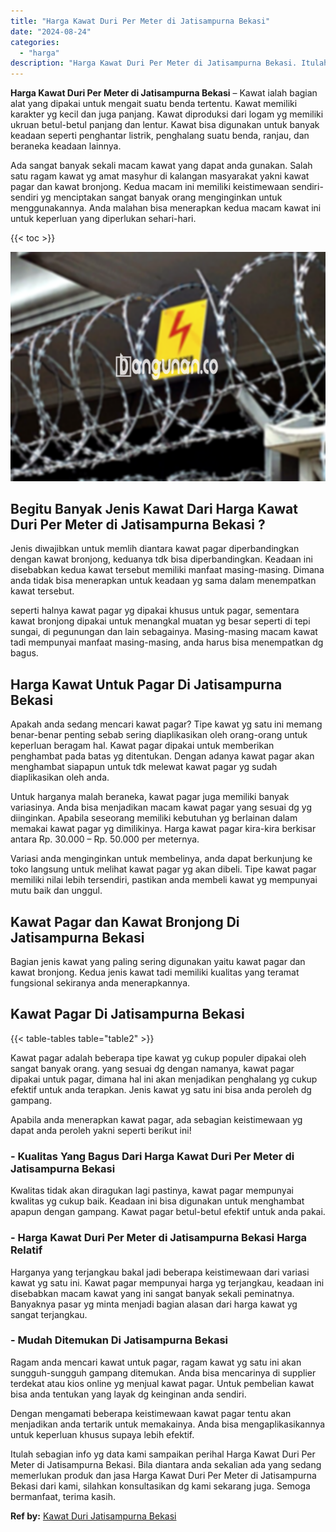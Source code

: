 ```yaml
---
title: "Harga Kawat Duri Per Meter di Jatisampurna Bekasi"
date: "2024-08-24"
categories: 
  - "harga"
description: "Harga Kawat Duri Per Meter di Jatisampurna Bekasi. Itulah sebagian info yg data kami sampaikan perihal Harga Kawat Duri Per Meter di Jatisampurna Bekasi. Bil..."
---
```


**Harga Kawat Duri Per Meter di Jatisampurna Bekasi** – Kawat ialah bagian alat yang dipakai untuk mengait suatu benda tertentu. Kawat memiliki karakter yg kecil dan juga panjang. Kawat diproduksi dari logam yg memiliki ukruan betul-betul panjang dan lentur. Kawat bisa digunakan untuk banyak keadaan seperti penghantar listrik, penghalang suatu benda, ranjau, dan beraneka keadaan lainnya.

Ada sangat banyak sekali macam kawat yang dapat anda gunakan. Salah satu ragam kawat yg amat masyhur di kalangan masyarakat yakni kawat pagar dan kawat bronjong. Kedua macam ini memiliki keistimewaan sendiri-sendiri yg menciptakan sangat banyak orang menginginkan untuk menggunakannya. Anda malahan bisa menerapkan kedua macam kawat ini untuk keperluan yang diperlukan sehari-hari.

{{< toc >}}

![Harga Kawat Duri Per Meter di Jatisampurna Bekasi](/images/jual-kawat-murah13.png)

## Begitu Banyak Jenis Kawat Dari Harga Kawat Duri Per Meter di Jatisampurna Bekasi ?

Jenis diwajibkan untuk memlih diantara kawat pagar diperbandingkan dengan kawat bronjong, keduanya tdk bisa diperbandingkan. Keadaan ini disebabkan kedua kawat tersebut memiliki manfaat masing-masing. Dimana anda tidak bisa menerapkan untuk keadaan yg sama dalam menempatkan kawat tersebut.

seperti halnya kawat pagar yg dipakai khusus untuk pagar, sementara kawat bronjong dipakai untuk menangkal muatan yg besar seperti di tepi sungai, di pegunungan dan lain sebagainya. Masing-masing macam kawat tadi mempunyai manfaat masing-masing, anda harus bisa menempatkan dg bagus.

## Harga Kawat Untuk Pagar Di Jatisampurna Bekasi

Apakah anda sedang mencari kawat pagar? Tipe kawat yg satu ini memang benar-benar penting sebab sering diaplikasikan oleh orang-orang untuk keperluan beragam hal. Kawat pagar dipakai untuk memberikan penghambat pada batas yg ditentukan. Dengan adanya kawat pagar akan menghambat siapapun untuk tdk melewat kawat pagar yg sudah diaplikasikan oleh anda.

Untuk harganya malah beraneka, kawat pagar juga memiliki banyak variasinya. Anda bisa menjadikan macam kawat pagar yang sesuai dg yg diinginkan. Apabila seseorang memiliki kebutuhan yg berlainan dalam memakai kawat pagar yg dimilikinya. Harga kawat pagar kira-kira berkisar antara Rp. 30.000 – Rp. 50.000 per meternya.

Variasi anda menginginkan untuk membelinya, anda dapat berkunjung ke toko langsung untuk melihat kawat pagar yg akan dibeli. Tipe kawat pagar memiliki nilai lebih tersendiri, pastikan anda membeli kawat yg mempunyai mutu baik dan unggul.

## Kawat Pagar dan Kawat Bronjong Di Jatisampurna Bekasi

Bagian jenis kawat yang paling sering digunakan yaitu kawat pagar dan kawat bronjong. Kedua jenis kawat tadi memiliki kualitas yang teramat fungsional sekiranya anda menerapkannya.

## Kawat Pagar Di Jatisampurna Bekasi

{{< table-tables table="table2" >}}

Kawat pagar adalah beberapa tipe kawat yg cukup populer dipakai oleh sangat banyak orang. yang sesuai dg dengan namanya, kawat pagar dipakai untuk pagar, dimana hal ini akan menjadikan penghalang yg cukup efektif untuk anda terapkan. Jenis kawat yg satu ini bisa anda peroleh dg gampang.

Apabila anda menerapkan kawat pagar, ada sebagian keistimewaan yg dapat anda peroleh yakni seperti berikut ini!

### \- Kualitas Yang Bagus Dari Harga Kawat Duri Per Meter di Jatisampurna Bekasi

Kwalitas tidak akan diragukan lagi pastinya, kawat pagar mempunyai kwalitas yg cukup baik. Keadaan ini bisa digunakan untuk menghambat apapun dengan gampang. Kawat pagar betul-betul efektif untuk anda pakai.

### \- Harga Kawat Duri Per Meter di Jatisampurna Bekasi Harga Relatif

Harganya yang terjangkau bakal jadi beberapa keistimewaan dari variasi kawat yg satu ini. Kawat pagar mempunyai harga yg terjangkau, keadaan ini disebabkan macam kawat yang ini sangat banyak sekali peminatnya. Banyaknya pasar yg minta menjadi bagian alasan dari harga kawat yg sangat terjangkau.

### \- Mudah Ditemukan Di Jatisampurna Bekasi

Ragam anda mencari kawat untuk pagar, ragam kawat yg satu ini akan sungguh-sungguh gampang ditemukan. Anda bisa mencarinya di supplier terdekat atau kios online yg menjual kawat pagar. Untuk pembelian kawat bisa anda tentukan yang layak dg keinginan anda sendiri.

Dengan mengamati beberapa keistimewaan kawat pagar tentu akan menjadikan anda tertarik untuk memakainya. Anda bisa mengaplikasikannya untuk keperluan khusus supaya lebih efektif.

Itulah sebagian info yg data kami sampaikan perihal Harga Kawat Duri Per Meter di Jatisampurna Bekasi. Bila diantara anda sekalian ada yang sedang memerlukan produk dan jasa Harga Kawat Duri Per Meter di Jatisampurna Bekasi dari kami, silahkan konsultasikan dg kami sekarang juga. Semoga bermanfaat, terima kasih.

**Ref by:** [Kawat Duri Jatisampurna Bekasi](https://id.wikipedia.org/wiki/Kawat)
